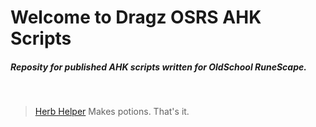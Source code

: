# Welcome to Dragz OSRS AHK Scripts
##### Reposity for published AHK scripts written for OldSchool RuneScape.
<br/>

> [Herb Helper](https://github.com/DragzDA69/OSRS_AHK_Published/blob/main/Herb%20Helper/HerbHelperREADME.md)
Makes potions. That's it.

